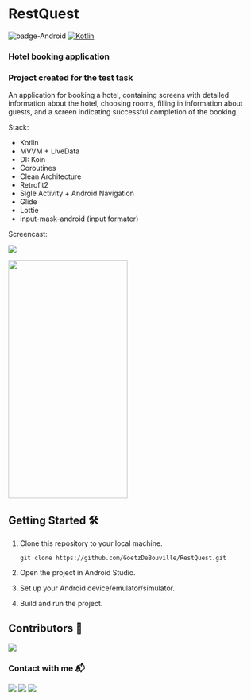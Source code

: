 # RestQuest

![badge-Android](https://img.shields.io/badge/Platform-Android-brightgreen)
[![Kotlin](https://img.shields.io/badge/Kotlin-1.9.0-blue.svg?style=flat&logo=kotlin)](https://kotlinlang.org)

### Hotel booking application
### Project created for the test task
An application for booking a hotel, containing screens with detailed information about the hotel, choosing rooms, filling in information about guests, and a screen indicating successful completion of the booking.


Stack:
- Kotlin
- MVVM + LiveData
- DI: Koin
- Coroutines
- Clean Architecture
- Retrofit2
- Sigle Activity + Android Navigation
- Glide
- Lottie
- input-mask-android (input formater)


Screencast:

[![](https://img.shields.io/badge/YouTube-0077B5?style=for-the-badge&logo=youtube&logoColor=red)](https://youtu.be/ztorLIqy_I8?si=7g0rGUKLSa1bBcVI)

<img src="screencast.gif" width="240" height="480">


## Getting Started 🛠

1. Clone this repository to your local machine.
    ```text
    git clone https://github.com/GoetzDeBouville/RestQuest.git
    ```

2. Open the project in Android Studio.

4. Set up your Android device/emulator/simulator.

5. Build and run the project.


## Contributors 📢

<a href="https://github.com/GoetzDeBouville/RestQuest/graphs/contributors">
    <img src="https://contrib.rocks/image?repo=GoetzDeBouville/RestQuest"/>
</a>


### Contact with me  📬

<p align="left">

[![](https://img.shields.io/badge/LinkedIn-0077B5?style=for-the-badge&logo=linkedin&logoColor=white)](https://www.linkedin.com/in/aleksey-zinchenko-9b3760252/)
[![](https://img.shields.io/badge/Telegram-0077B5?style=for-the-badge&logo=telegram&logoColor=white)](https://t.me/heoderer)
[![](https://img.shields.io/badge/Facebook-0077B5?style=for-the-badge&logo=facebook&logoColor=white)](https://www.facebook.com/double.conscience)
</p>
